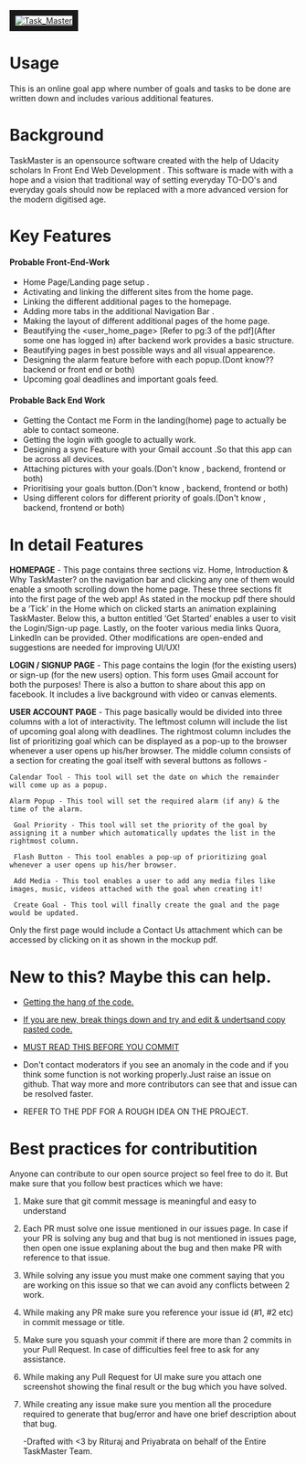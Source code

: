 <a href="https://imgbb.com/"><img src="https://image.ibb.co/kkGpRc/Task_Master.png" alt="Task_Master" border="10"></a>

<h1>Usage</h1>
 This is an online goal app where number of goals and tasks to be done are written down and includes various additional features. 

<h1>Background</h1>
  TaskMaster is an opensource software created with the help of Udacity scholars In Front End Web Development . This software is made with with a hope and a vision that traditional way of setting everyday TO-DO's and everyday goals should now be replaced with a more advanced version for the modern digitised age.
  
  <h1>Key Features</h1>
  
  
  <h4>Probable Front-End-Work</h4>
  
   - Home Page/Landing page setup . 
   - Activating and linking the different sites from the home page. 
   - Linking the different additional pages to the homepage.
   - Adding more tabs in the additional Navigation Bar .
   - Making the layout of different additional pages of the home page.
   - Beautifying the <user_home_page> [Refer to pg:3 of the pdf](After some one has logged in) after backend work provides a basic              structure.
   - Beautifying pages in best possible ways and all visual appearence.
   - Designing the alarm feature before with each popup.(Dont know??backend or front end or both)
   - Upcoming goal deadlines and important goals feed.
   
  <h4>Probable Back End Work</h4>
  
  - Getting the Contact me Form in the landing(home) page to actually be able to contact someone.
  - Getting the login with google to actually work.
  - Designing a sync Feature with your Gmail account .So that this app can be across all devices.
  - Attaching pictures with your goals.(Don't know , backend, frontend or both)
  - Prioritising your goals button.(Don't know , backend, frontend or both)
  - Using different colors for different priority of goals.(Don't know , backend, frontend or both)

<h1> In detail Features</h1>


<b>HOMEPAGE</b> - This page contains three sections viz. Home, Introduction & Why TaskMaster? on the navigation bar and clicking any one of them would enable a smooth scrolling down the home page. These three sections fit into the first page of the web app! As stated in the mockup pdf there should be a ‘Tick’ in the Home which on clicked starts an animation explaining TaskMaster. Below this, a button entitled ‘Get Started’ enables a user to visit the Login/Sign-up page. Lastly, on the footer various media links Quora, LinkedIn can be provided. 
Other modifications are open-ended and suggestions are needed for improving UI/UX!

<b>LOGIN / SIGNUP PAGE</b> - This page contains the login (for the existing users) or sign-up (for the new users) option. This form uses Gmail account for both the purposes! There is also a button to share about this app on facebook. It includes a live background with video or canvas elements. 


<b>USER ACCOUNT PAGE</b> - This page basically would be divided into three columns with a lot of interactivity. The leftmost column will include the list of upcoming goal along with deadlines. The rightmost column includes the list of prioritizing goal which can be displayed as a pop-up to the browser whenever a user opens up his/her browser. The middle column consists of a section for creating the goal itself with several buttons as follows - 
 
    Calendar Tool - This tool will set the date on which the remainder will come up as a popup.

    Alarm Popup - This tool will set the required alarm (if any) & the time of the alarm.

     Goal Priority - This tool will set the priority of the goal by assigning it a number which automatically updates the list in the        rightmost column.

     Flash Button - This tool enables a pop-up of prioritizing goal whenever a user opens up his/her browser.

     Add Media - This tool enables a user to add any media files like images, music, videos attached with the goal when creating it!

     Create Goal - This tool will finally create the goal and the page would be updated.
     
 Only the first page would include a Contact Us attachment which can be accessed by clicking on it as shown in the mockup pdf.


<h1>New to this? Maybe this can help.</h1> 
  
   - <a href="https://gist.github.com/Rajrox97/02e3b2e3c6ef8a356106b65ad02e183a">Getting the hang of the code.</a>
   - <a href="https://gist.github.com/Rajrox97/b028a7eff0ea0c0225b7d19b54a2adf6">If you are new, break things down and try and edit & undertsand copy pasted code.</a>
   - <a href="https://gist.github.com/Rajrox97/af2508ec2523d85bc43f1eb080ce5985">MUST READ THIS BEFORE YOU COMMIT</a>
   - Don't contact moderators if you see an anomaly in the code and if you think some function is not working properly.Just raise an          issue on github. That way more and more contributors can see that and issue can be resolved faster.
    
 
   - REFER TO THE PDF FOR A ROUGH IDEA ON THE PROJECT.
   
# Best practices for contributition

Anyone can contribute to our open source project so feel free to do it. But make sure that you follow best practices which we have:

1. Make sure that git commit message is meaningful and easy to understand
2. Each PR must solve one issue mentioned in our issues page. In case if your PR is solving any bug and that bug is not mentioned in issues page, then open one issue explaning about the bug and then make PR with reference to that issue.
3. While solving any issue you must make one comment saying that you are working on this issue so that we can avoid any conflicts between 2 work.
4. While making any PR make sure you reference your issue id (#1, #2 etc) in commit message or title.
4. Make sure you squash your commit if there are more than 2 commits in your Pull Request. In case of difficulties feel free to ask for any assistance.
5. While making any Pull Request for UI make sure you attach one screenshot showing the final result or the bug which you have solved.
6. While creating any issue make sure you mention all the procedure required to generate that bug/error and have one brief description about that bug.

   -Drafted with <3 by Rituraj and Priyabrata on behalf of the Entire TaskMaster Team.
